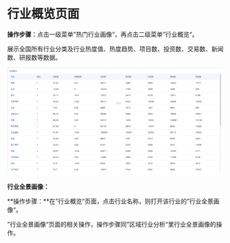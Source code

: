 # 行业概览页面

**操作步骤**：点击一级菜单”热门行业画像“，再点击二级菜单”行业概览“。

展示全国所有行业分类及行业热度值、热度趋势、项目数、投资数、交易数、新闻数、研报数等数据。

![](/assets/hygl.png)

**行业全景画像：**

**操作步骤：**在”行业概览“页面，点击行业名称，则打开该行业的”行业全景画像“。

”行业全景画像“页面的相关操作，操作步骤同”区域行业分析“里行业全景画像的操作。


